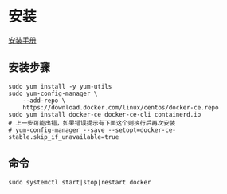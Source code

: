 # 安装

[安装手册](https://docs.docker.com/engine/install/centos/)

## 安装步骤

```shell
sudo yum install -y yum-utils
sudo yum-config-manager \
    --add-repo \
    https://download.docker.com/linux/centos/docker-ce.repo
sudo yum install docker-ce docker-ce-cli containerd.io
# 上一步可能出错，如果错误提示有下面这个则执行后再次安装
# yum-config-manager --save --setopt=docker-ce-stable.skip_if_unavailable=true
```

## 命令

```shell
sudo systemctl start|stop|restart docker
```